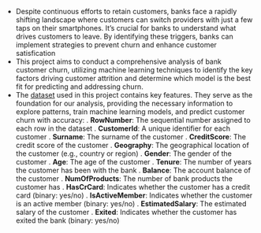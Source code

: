 * Despite continuous efforts to retain customers, banks face a rapidly shifting landscape where customers can switch providers with just a few taps on their smartphones. It’s crucial for banks to understand what drives customers to leave. By identifying these triggers, banks can implement strategies to prevent churn and enhance customer satisfication
* This project aims to conduct a comprehensive analysis of bank customer churn, utilizing machine learning techniques to identify the key factors driving customer attrition and determine which model is the best fit for predicting and addressing churn.
* The [dataset](https://www.kaggle.com/datasets/saurabhbadole/bank-customer-churn-prediction-dataset) used in this project contains key features. They serve as the foundation for our analysis, providing the necessary information to explore patterns, train machine learning models, and predict customer churn with accuracy:
. **RowNumber**: The sequential number assigned to each row in the dataset
. **CustomerId**: A unique identifier for each customer
. **Surname**: The surname of the customer
. **CreditScore**: The credit score of the customer
. **Geography**: The geographical location of the customer (e.g., country or region)
. **Gender**: The gender of the customer
. **Age**: The age of the customer
. **Tenure**: The number of years the customer has been with the bank
. **Balance**: The account balance of the customer
. **NumOfProducts**: The number of bank products the customer has
. **HasCrCard**: Indicates whether the customer has a credit card (binary: yes/no)
. **IsActiveMember**: Indicates whether the customer is an active member (binary: yes/no)
. **EstimatedSalary**: The estimated salary of the customer
. **Exited**: Indicates whether the customer has exited the bank (binary: yes/no)
